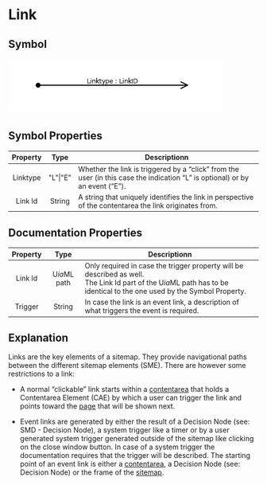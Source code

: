 # Link

## Symbol
![image](smd-link.png)

## Symbol Properties

| Property | Type | Descriptionn|
|:----------:|:------:|-------------|
| Linktype | "L"\|"E" | Whether the link is triggered by a “click” from the user (in this case the indication “L” is optional) or by an event (“E”). |
| Link Id | String | A string that uniquely identifies the link in perspective of the contentarea the link originates from. |

## Documentation Properties
| Property | Type | Descriptionn|
|:----------:|:------:|-------------|
| Link Id | U*ia*ML path | Only required in case the trigger property will be described as well. <br>The Link Id part of the U*ia*ML path has to be identical to the one used by the Symbol Property. |
| Trigger | String | In case the link is an event link, a description of what triggers the event is required. |

## Explanation
Links are the key elements of a sitemap. They provide navigational paths between the different sitemap elements (SME). There are however some restrictions to a link:

* A normal “clickable” link starts within a [contentarea](../smd-contentarea/README.md) that holds a Contentarea Element (CAE) by which a user can trigger the link and points toward the [page](../smd-page/README.md) that will be shown next.

* Event links are generated by either the result of a Decision Node (see: SMD - Decision Node), a system trigger like a timer or by a user generated system trigger generated outside of the sitemap like clicking on the close window button.
In case of a system trigger the documentation requires that the trigger will be described.
The starting point of an event link is either a [contentarea](../smd-contentarea/README.md), a Decision Node (see: Decision Node) or the frame of the [sitemap](../smd-sitemap/README.md).
